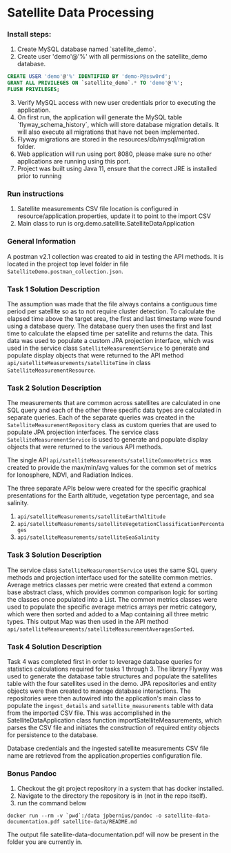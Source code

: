 # Satellite Data Processing

### Install steps:
1. Create MySQL database named \`satellite_demo\`.
2. Create user 'demo'@'%' with all permissions on the satellite_demo database.
 
```sql
CREATE USER 'demo'@'%' IDENTIFIED BY 'demo-P@ssw0rd';
GRANT ALL PRIVILEGES ON `satellite_demo`.* TO 'demo'@'%';
FLUSH PRIVILEGES;
```

3. Verify MySQL access with new user credentials prior to executing the application.
4. On first run, the application will generate the MySQL table \`flyway_schema_history\`, which will store database migration details. It will also execute all migrations that have not been implemented.
5. Flyway migrations are stored in the resources/db/mysql/migration folder.
6. Web application will run using port 8080, please make sure no other applications are running using this port. 
7. Project was built using Java 11, ensure that the correct JRE is installed prior to running

### Run instructions 
1. Satellite measurements CSV file location is configured in resource/application.properties, update it to point to the import CSV
2. Main class to run is org.demo.satellite.SatelliteDataApplication

### General Information
A postman v2.1 collection was created to aid in testing the API methods. It is located in the project top level folder in file `SatelliteDemo.postman_collection.json`.

### Task 1 Solution Description
The assumption was made that the file always contains a contiguous time period per satellite so as to not require cluster detection. To calculate the elapsed time above the target area, the first and last timestamp were found using a database query. The database query then uses the first and last time to calculate the elapsed time per satellite and returns the data. This data was used to populate a custom JPA projection interface, which was used in the service class `SatelliteMeasurementService` to generate and populate display objects that were returned to the API method `api/satelliteMeasurements/satelliteTime` in class `SatelliteMeasurementResource`. 

### Task 2 Solution Description
The measurements that are common across satellites are calculated in one SQL query and each of the other three specific data types are calculated in separate queries. Each of the separate queries was created in the `SatelliteMeasurementRepository` class as custom queries that are used to populate JPA projection interfaces. The service class `SatelliteMeasurementService` is used to generate and populate display objects that were returned to the various API methods. 

The single API `api/satelliteMeasurements/satelliteCommonMetrics` was created to provide the max/min/avg values for the common set of metrics for Ionosphere, NDVI, and Radiation Indices. 

The three separate APIs below were created for the specific graphical presentations for the Earth altitude, vegetation type percentage, and sea salinity.
1. `api/satelliteMeasurements/satelliteEarthAltitude`
2. `api/satelliteMeasurements/satelliteVegetationClassificationPercentages`
3. `api/satelliteMeasurements/satelliteSeaSalinity`

### Task 3 Solution Description
The service class `SatelliteMeasurementService` uses the same SQL query methods and projection interface used for the satellite common metrics. Average metrics classes per metric were created that extend a common base abstract class, which provides common comparison logic for sorting the classes once populated into a List. The common metrics classes were used to populate the specific average metrics arrays per metric category, which were then sorted and added to a Map containing all three metric types. This output Map was then used in the API method `api/satelliteMeasurements/satelliteMeasurementAveragesSorted`.

### Task 4 Solution Description
Task 4 was completed first in order to leverage database queries for statistics calculations required for tasks 1 through 3. The library Flyway was used to generate the database table structures and populate the satellites table with the four satellites used in the demo. JPA repositories and entity objects were then created to manage database interactions. The repositories were then autowired into the application's main class to populate the `ingest_details` and `satellite_measurements` table with data from the imported CSV file. This was accomplished in the SatelliteDataApplication class function importSatelliteMeasurements, which parses the CSV file and initiates the construction of required entity objects for persistence to the database.

Database credentials and the ingested satellite measurements CSV file name are retrieved from the application.properties configuration file. 

### Bonus Pandoc
1. Checkout the git project repository in a system that has docker installed.
2. Navigate to the directory the repository is in (not in the repo itself).
3. run the command below

```
docker run --rm -v `pwd`:/data jpbernius/pandoc -o satellite-data-documentation.pdf satellite-data/README.md
```

The output file satellite-data-documentation.pdf will now be present in the folder you are currently in.

